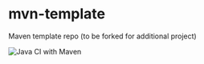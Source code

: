 # mvn-template
Maven template repo (to be forked for additional project)

![Java CI with Maven](https://github.com/didier-durand/mvn-template-dd/workflows/Java%20CI%20with%20Maven/badge.svg)